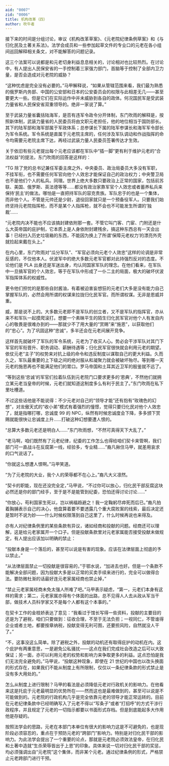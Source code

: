 ```yaml
---
aid: "0007"
zid: "0006"
title: 机构改革（四）
author: 吹牛者
---
```


接下来的时间是分组讨论，审议《机构改革草案》、《元老院纪律条例草案》和《与归化民及土著关系法》。法学会成员和一些参加起草文件的专业口的元老在各小组间巡回解释相关条文，对不能解答的问题记录。

这三个法案可以说都是和元老切身利益息息相关的，讨论相对也比较热烈。在讨论中，有人提出人民保安省的一手控制着三家强力部门，首脑等于控制了全部内卫力量，是否会造成对元老院的威胁？

“这种忧虑是完全没有必要的。”马甲解释说，“如果从管辖范围来看，我们最为熟悉的俄罗斯内务部、中国的公安部和日本的公安委员会的权限与此相差无几——甚至要更大一些。但是它们在实际运作中并未威胁到各自的政体。何况国民军是受武装力量省和人民保安省双重领导的。绝非一家说了算。”

至于武装力量省囊括陆海军，是否有违军令政令分开体制，东门吹雨的解释是，按照新体制，武装力量省的人民委员将由文职元老担任，他的地位相当于国防部长。其下的陆军部和海军部属于军政体系；总参谋长下属的陆军参谋长和海军军令部长为军令系统。军令系统是直属于元老院主席的，任何涉及军队调动和作战指挥的命令均需要元老院主席下达，再经过武装力量人民委员签署传达才生效。

关于依旧有些元老提出每个元老应该都在军队中“插一脚”更有利于维护元老的“合法权益”的提法，东门吹雨的回答是这样的：

“TG 除了党的总书记兼任军委主席之外，中央委员、政治局委员大多没有军职，不挂军衔，也不需要任何军官向他个人效忠才能保证自己的政治权力；中央警卫局也不是他们个人的私兵。同理。世界上绝大多数只要政治上正常的国家，包括前苏联、美国、俄罗斯、英法德等等……都没有政治家靠军官个人效忠或者蓄养私兵来保持‘民主’的做法。哪怕是一直把持军队的容克贵族。军队忠于的也是一个集体，而非他个人。不管是元帅还是少尉，退役回家就只是一个预备役军人。只要我们始终坚持元老院指挥枪，而不是某个人指挥枪，就不会也不可能发生所谓的‘独裁’……

“元老院内决不能也不应该搞封建依附那一套。不管它叫门客、门宦、门附还是什么大英帝国的庇护制，它本质上是人身依附封建残余，搞这种东西总有一天会出事！已经扫入历史垃圾箱的东西，不能因为换上了所谓‘保障元老权力’的漂亮外壳就捡起来戴在头上。”

在内心里，东门吹雨对“瓜分军队”、“军官必须向元老个人效忠”这样的论调是非常反感的，不仅他本人。伏波军中的绝大多数元老军官都对此持强烈反对的态度。不论他们是 PLA 出身还是军迷出身，均认同国家军队的理念。在他们看来，在军队中一旦搞军官的个人效忠，等于在军队中形成了一仆二主的局面，极大的破坏伏波军指挥体系的权威性。

更令他们担忧的是那些自封酱油，有着被迫害妄想狂的元老们大多是没有能力自己掌握军队的，必然会用所谓的权谋来拉拢归化民军官。而所谓权谋。无非是恩威并重。

威，那是说不上的。大多数元老即不是军队的创立者，又不是军队的指挥官，亦从来不和军队一起摸爬滚打。想要一个素昧平生的陌生归化民军官对他个人有发自内心的敬畏是很难办到的——那就少不了用大量的“赏赐”来“施恩”，以获取他们的“忠心”。为了巩固这种“忠诚”，多半还会在元老间展开竞争。

这样首先就破坏了军队的军令系统，元老为了收买人心。势必会干涉军队对其门下军官的军衔晋升、职务调动、薪酬待遇等；归化民军官很快就会利用元老的期望。依仗元老“主子”的权势来对抗上级的命令和违反制度以谋取自己的更大利益。久而久之，军队最重要的上下级之间的绝对服从和凝聚力就会被破坏殆尽。等到哪一天元老的施恩再也不能满足他们的胃口。罗马帝国和土耳其近卫军的殷鉴就不远了。

“等到这些‘忠诚’的军官们拉着队伍到元老院门口要求更多的‘恩典’，不然他们就拥立某元老当皇帝的时候，元老们就知道这制度多么有利于民主了。”东门吹雨在私下里吐槽道。

不过这些话他是不能说得：不少元老对自己的“领导才能”还有抱有“玫瑰色的幻想”，对龙傲天式的“收小弟”模式有着强烈的憧憬，觉得只要归化民对他个人效忠了，就是指哪打哪，忠诚度 99 的 NPC，纵然有时候忠诚度会下降，多多颁下赏赐就能很快让忠诚度上升……打破这种幻想要遭人恨的。

“总算大多数元老还是明白人……”东门吹雨想，“不然可真得天下大乱了。”

“老马啊，咱们既然有了元老纪律，纪委的工作怎么也得给咱们契卡来管啊，我们部门可一直战斗在反腐第一线，经验多，专业精……”裔凡揪住马甲，就差用哀求的口气说话了。

“你就这么想遭人恨啊。”马甲笑道。

“为了元老院的大业，我个人的荣辱都不在心上。”裔凡大义凛然。

“契卡的职能，现在还没完全定，”马甲说，“不过你可以放心，归化民干部反腐这块必然还是你的部门经手，至于是不是能管到纪委，恐怕还得讨论讨论……”

“你放心，苟利国家生死以，岂以祸福趋避之！我一定鞠躬尽瘁死而后已。”裔凡拍着胸脯表示自己的决心，他盘算着要不要透露几个重大腐败案的线索，最后决定还是暂时不说为妙——什么时候权限落到自己这里了，什么时候再说也来得及。

亦有人对纪律条例里的某些条款有异议，诸如经商和投献的问题。经商还可以理解，这是给元老家属开一个口子。但是投献条款里对元老家属能否接受投献未做规定，有人提出应该加以明确的禁止：

“投献本身是一个落后的，甚至可以说是有害的现象。应该在法律层面上彻底的予以禁止。”

“从法律层面禁止一切投献是很容易的，”于鄂水说，“加进去也好。但是一个条款不能解决全部问题，因为投献大多是以正常的买卖手续来进行的，完全可以做得合法。要防微杜渐的话最好连元老家属经商也禁止掉，”

“禁止元老家属经商未免太强人所难了吧。”马甲表示疑虑，“第一，元老们本身有这样的需求；第二，元老家属亦得有个体面的出路，总不见得人人去从政从军当干部，做技术人员科学家又不是每个人都有这个本事的。”

在契卡工作的金枝娇表达了意见：“我看过于馆长写得一些资料，投献的主要目的还是为了避税，咱们只要做到：征收合理，不至于无法负担；一视同仁，不管谁得企业或者土地，都要按章纳税，投献变得无利可图，还要担风险，自然就没人干了。”

“不，这事没这么简单。除了避税之外，投献的动机还有取得庇护的动机在内。这个庇护有两重意思，一是避免公私骚扰——这点在我们完成社会改造之后可以大致保证；另一面，亦可以利用元老的权势和影响力来争取更多的利益。这点恐怕是我们无法完全避免的。”马甲说，“投献这种现象，即使在 21 世纪的中国也以改头换面的形式存在，如果我们不能从制度上有所限制，仅仅以一条纪律条款的形式禁止是没有多大用处的。”

怎么从制度上进行限制？马甲的看法是必须降低元老对行政机关的影响力。在他看来这是托庇于元老最明显的优势所在——然而这也是最难做到的，甚至可以说是不可能做到的。元老院的行政机构几乎是完全依靠元老的领导才能正常运转的。目前在元老纪律条款中已经明确写入了元老不得以“写条子”或者“打招呼”的方式干涉行政程序，并且规定了元老的一切指示都要以书面形式存档。但是到底能起多大作用他是存疑的。

按照法学会的思路，元老在本部门本单位有很大的影响力这是不可避免的，也是现阶段必须容忍的，重点在于预防元老的“跨部门”影响力。特别是对归化民干部的影响力。为此法学会提出了一个重要的论点，那就是元老院必须效法皇帝，在归化民和土著中造就“生杀荣辱皆出于上恩”的印象。具体来说一切对归化民干部的奖惩，均必须强调出自“元老院”这个集体，而非某个元老。通过纪律条例的形式，严格禁止元老跨部门进行干预。
